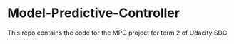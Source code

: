 # Model-Predictive-Controller
This repo contains the code for the MPC project for term 2 of Udacity SDC

